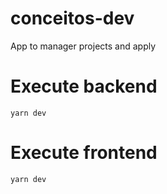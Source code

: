 # conceitos-dev
App to manager projects and apply

# Execute backend
```yarn dev```

# Execute frontend
```yarn dev```
